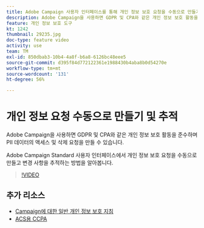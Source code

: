 ```yaml
---
title: Adobe Campaign 사용자 인터페이스를 통해 개인 정보 보호 요청을 수동으로 만들기 및 추적
description: Adobe Campaign을 사용하면 GDPR 및 CPA와 같은 개인 정보 보호 활동을 준수하며 PII 데이터의 액세스 및 삭제 요청을 만들 수 있습니다. Adobe Campaign Standard 사용자 인터페이스에서 개인 정보 보호 요청을 수동으로 만들고 변경 사항을 추적하는 방법을 알아봅니다.
feature: 개인 정보 보호 도구
kt: 1242
thumbnail: 29235.jpg
doc-type: feature video
activity: use
team: TM
exl-id: 850dbab3-10b4-4a8f-b6a8-6126bc48eee5
source-git-commit: d395f84d772122361e1988430b4aba8b0d54270e
workflow-type: tm+mt
source-wordcount: '131'
ht-degree: 56%

---
```


# 개인 정보 요청 수동으로 만들기 및 추적

Adobe Campaign을 사용하면 GDPR 및 CPA와 같은 개인 정보 보호 활동을 준수하며 PII 데이터의 액세스 및 삭제 요청을 만들 수 있습니다.

Adobe Campaign Standard 사용자 인터페이스에서 개인 정보 보호 요청을 수동으로 만들고 변경 사항을 추적하는 방법을 알아봅니다.

>[!VIDEO](https://video.tv.adobe.com/v/29235?quality=12)

## 추가 리소스

* [Campaign에 대한 일반 개인 정보 보호 지침](https://experienceleague.adobe.com/docs/campaign-standard/using/getting-started/privacy/privacy-management.html)
* [ACS용 CCPA](https://experienceleague.adobe.com/docs/campaign-standard/using/getting-started/privacy/privacy-requests.html?lang=en#privacy-requests)
